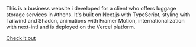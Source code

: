 This is a business website i developed for a client who offers luggage storage services in Athens.
It's built on Next.js with TypeScript, styling with Tailwind and Shadcn, animations with Framer Motion, internationalization with next-intl and is deployed on the Vercel platform.

[Check it out](https://www.athensbagstorage.com/)
